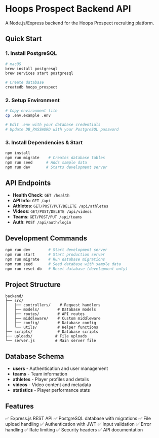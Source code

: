 # Hoops Prospect Backend API

A Node.js/Express backend for the Hoops Prospect recruiting platform.

## Quick Start

### 1. Install PostgreSQL
```bash
# macOS
brew install postgresql
brew services start postgresql

# Create database
createdb hoops_prospect
```

### 2. Setup Environment
```bash
# Copy environment file
cp .env.example .env

# Edit .env with your database credentials
# Update DB_PASSWORD with your PostgreSQL password
```

### 3. Install Dependencies & Start
```bash
npm install
npm run migrate    # Creates database tables
npm run seed      # Adds sample data
npm run dev       # Starts development server
```

## API Endpoints

- **Health Check**: `GET /health`
- **API Info**: `GET /api`
- **Athletes**: `GET/POST/PUT/DELETE /api/athletes`
- **Videos**: `GET/POST/DELETE /api/videos`
- **Teams**: `GET/POST/PUT /api/teams`
- **Auth**: `POST /api/auth/login`

## Development Commands

```bash
npm run dev        # Start development server
npm run start      # Start production server
npm run migrate    # Run database migrations
npm run seed       # Seed database with sample data
npm run reset-db   # Reset database (development only)
```

## Project Structure

```
backend/
├── src/
│   ├── controllers/    # Request handlers
│   ├── models/        # Database models
│   ├── routes/        # API routes
│   ├── middleware/    # Custom middleware
│   ├── config/        # Database config
│   └── utils/         # Helper functions
├── scripts/           # Database scripts
├── uploads/          # File uploads
└── server.js         # Main server file
```

## Database Schema

- **users** - Authentication and user management
- **teams** - Team information
- **athletes** - Player profiles and details
- **videos** - Video content and metadata
- **statistics** - Player performance stats

## Features

✅ Express.js REST API
✅ PostgreSQL database with migrations
✅ File upload handling
✅ Authentication with JWT
✅ Input validation
✅ Error handling
✅ Rate limiting
✅ Security headers
✅ API documentation